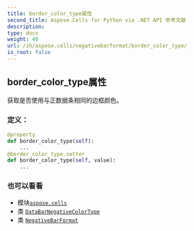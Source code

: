 ```yaml
---
title: border_color_type属性
second_title: Aspose.Cells for Python via .NET API 参考文献
description:
type: docs
weight: 40
url: /zh/aspose.cells/negativebarformat/border_color_type/
is_root: false
---
```

## border_color_type属性

获取是否使用与正数据条相同的边框颜色。
### 定义：
```python
@property
def border_color_type(self):
    ...
@border_color_type.setter
def border_color_type(self, value):
    ...
```

### 也可以看看
* 模块[`aspose.cells`](../../)
* 类 [`DataBarNegativeColorType`](/cells/python-net/zh/aspose.cells/databarnegativecolortype)
* 类 [`NegativeBarFormat`](/cells/python-net/zh/aspose.cells/negativebarformat)
